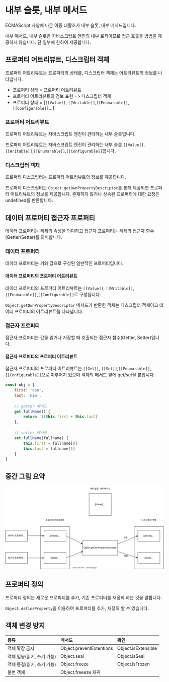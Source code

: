 # 내부 슬롯, 내부 메서드

ECMAScript 사양에 나온 이중 대활호가 내부 슬롯, 내부 메서드입니다.

내부 매서드, 내부 슬롯은 자바스크립트 엔진의 내부 로직이므로 접근 호출을 방법을 제공하지 않습니다. 단 일부에 한하여 제공합니다.

## 프로퍼티 어트리뷰트, 디스크립터 객체

프로퍼티 어트리뷰트는 프로퍼티의 상태를, 디스크립터 객체는 어트리뷰트의 정보를 나타냅니다.

- 프로퍼티 상태 = 프로퍼티 어트리뷰트
- 프로퍼티 어트리뷰트의 정보 표현 => 디스크립터 객체
- 프로퍼티 상태 = [`[[Value]]`, `[[Writable]]`,`[[Enumarable]]`,`[[Configurable]]`...]

### 프로퍼티 어트리뷰트

프로퍼티 어트리뷰트는 자바스크립트 엔진이 관리하는 내부 슬롯입니다.

프로퍼티 어트리뷰트는 자바스크립트 엔진이 관리하는 내부 슬롯 `[[Value]]`, `[[Writable]]`,`[[Enumarable]]`,`[[Configurable]]`입니다.

### 디스크립터 객체

프로퍼티 디스크립터는 프로퍼티 어트리뷰트의 정보를 제공합니다.

프로퍼티 디스크립터는 `Object.getOwnPropertyDescriptor`를 통해 제공되면 프로퍼티 어트리뷰트의 정보를 제공합니다. 존재하지 않거나 상속된 프로퍼티에 대한 요청은 undefined를 반환합니다.

## 데이터 프로퍼티 접근자 프로퍼티

데이터 프로퍼티는 객체의 속성을 의미하고 접근자 프로퍼티는 객체의 접근자 함수(Getter/Setter)를 의미합니다.

### 데이터 프로퍼티

데이터 프로퍼티는 키와 값으로 구성된 일반적인 프로퍼티입니다.

#### 데이터 프로퍼티의 프로퍼티 어트리뷰트

데이터 프로퍼티의 프로퍼티 어트리뷰트는 `[[Value]]`, `[[Writable]]`,`[[Enumarable]]`,`[[Configurable]]`로 구성됩니다.

`Object.getOwnPropertyDescriptor` 메서드가 반환한 객체는 디스크립터 객체이고 데이터 프로퍼티의 어트리뷰트를 나타냅니다.

### 접근자 프로퍼티

접근자 프로퍼티는 값을 읽거나 저장할 때 호출되는 접근자 함수(Getter, Setter)입니다.
  
#### 접근자 프로퍼티의 프로퍼티 어트리뷰트

접근자 프로퍼티의 프로퍼티 어트리뷰트는 `[[Get]]`, `[[Set]]`,`[[Enumarable]]`,`[[Configurable]]`으로 이루어져 있으며 객체의 메서드 앞에 get/set을 붙입니다.

```js
const obj = {
    first: 'dan',
    last: 'kim',

    // getter 메서드
    get fullName() {
        return `${this.first + this.last}`
    },
    
    // setter 메서드
    set fullName(fullname) {
        this.first = fullname[0]
        this.last = fullname[1]
    }
}
```

## 중간 그림 요약

![Alt text](<프로퍼티 어트리뷰트/property-attribute.drawio.svg>)

## 프로퍼티 정의

프로퍼티 정의는 새로운 프로퍼티를 추가, 기존 프로퍼티를 재정의 하는 것을 말합니다.

`Object.defineProperty`을 이용하여 프로퍼티를 추가, 재정의 할 수 있습니다.

## 객체 변경 방지

|            종류            |          메서드          |        확인         |
| :------------------------ | :---------------------- | :----------------- |
|       객체 확장 금지       | Object.preventExtentions | Object.isExtensible |
| 객체 밀봉(읽기, 쓰기 가능) |       Object.seal        |    Object.isSeal    |
| 객체 동결(읽기, 쓰기 가능) |      Object.freeze       |   Object.isFrozen   |
|         불변 객체          |   Object.freeeze 재귀    |
